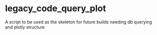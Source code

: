 # legacy_code_query_plot
A script to be used as the skeleton for future builds needing db querying and plotly structure
